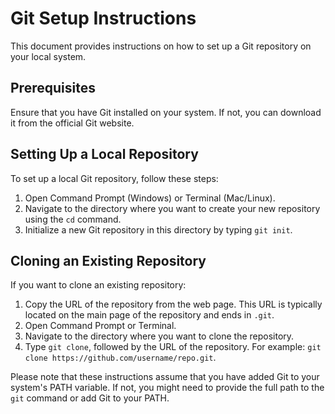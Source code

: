 # Git Setup Instructions

This document provides instructions on how to set up a Git repository on your local system.

## Prerequisites

Ensure that you have Git installed on your system. If not, you can download it from the official Git website.

## Setting Up a Local Repository

To set up a local Git repository, follow these steps:

1. Open Command Prompt (Windows) or Terminal (Mac/Linux).
2. Navigate to the directory where you want to create your new repository using the `cd` command.
3. Initialize a new Git repository in this directory by typing `git init`.

## Cloning an Existing Repository

If you want to clone an existing repository:

1. Copy the URL of the repository from the web page. This URL is typically located on the main page of the repository and ends in `.git`.
2. Open Command Prompt or Terminal.
3. Navigate to the directory where you want to clone the repository.
4. Type `git clone`, followed by the URL of the repository. For example: `git clone https://github.com/username/repo.git`.

Please note that these instructions assume that you have added Git to your system's PATH variable. If not, you might need to provide the full path to the `git` command or add Git to your PATH.
